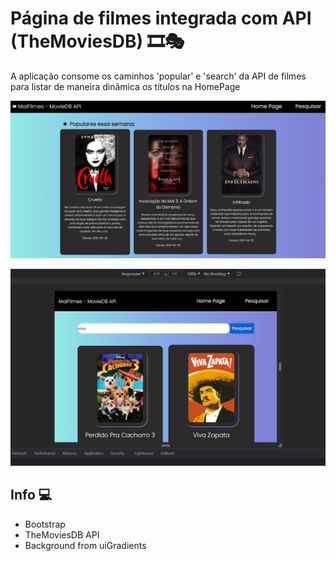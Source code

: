 # Página de filmes integrada com API (TheMoviesDB) 🎞🎭

A aplicação consome os caminhos 'popular' e 'search' da API de filmes para listar de maneira dinâmica os títulos na HomePage

![](/readmesrc/homepage.png)

![](/readmesrc/searchpage.png)

## Info 💻

- Bootstrap
- TheMoviesDB API
- Background from uiGradients



